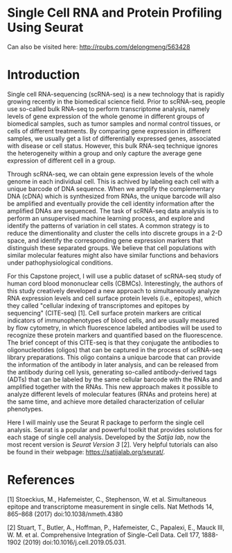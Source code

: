 # Single Cell RNA and Protein Profiling Using Seurat

Can also be visited here:
http://rpubs.com/delongmeng/563428

# Introduction

Single cell RNA-sequencing (scRNA-seq) is a new technology that is rapidly growing recently in the biomedical science field. Prior to scRNA-seq, people use so-called bulk RNA-seq to perform transcriptome analysis, namely levels of gene expression of the whole genome in different groups of biomedical samples, such as tumor samples and normal control tissues, or cells of different treatments. By comparing gene expression in different samples, we usually get a list of differentially expressed genes, associated with disease or cell status. However, this bulk RNA-seq technique ignores the heterogeneity within a group and only capture the average gene expression of different cell in a group.

Through scRNA-seq, we can obtain gene expression levels of the whole genome in each individual cell. This is achived by labeling each cell with a unique barcode of DNA sequence. When we amplify the complementary DNA (cDNA) which is synthesized from RNAs, the unique barcode will also be amplified and eventually provide the cell identity information after the amplified DNAs are sequenced. The task of scRNA-seq data analysis is to perform an unsupervised machine learning process, and explore and identify the patterns of variation in cell states. A common strategy is to reduce the dimentionality and cluster the cells into discrete groups in a 2-D space, and identify the corresponding gene expression markers that distinguish these separated groups. We believe that cell populations with similar molecular features might also have similar functions and behaviors under pathophysiological conditions. 

For this Capstone project, I will use a public dataset of scRNA-seq study of human cord blood mononuclear cells (CBMCs). Interestingly, the authors of this study creatively developed a new approach to simultaneously analyze RNA expression levels and cell surface protein levels (i.e., epitopes), which they called "cellular indexing of transcriptomes and epitopes by sequencing" (CITE-seq) [1]. Cell surface protein markers are critical indicators of immunophenotypes of blood cells, and are usually measured by flow cytometry, in which fluorescence labeled antibodies will be used to recognize these protein markers and quantified based on the fluorescence. The brief concept of this CITE-seq is that they conjugate the antibodies to oligonucleotides (oligos) that can be captured in the process of scRNA-seq library preparations. This oligo contains a unique barcode that can provide the information of the antibody in later analysis, and can be released from the antibody during cell lysis, generating so-called antibody-derived tags (ADTs) that can be labeled by the same cellular barcode with the RNAs and amplified together with the RNAs. This new approach makes it possible to analyze different levels of molecular features (RNAs and proteins here) at the same time, and achieve more detailed characterization of cellular phenotypes.

Here I will mainly use the Seurat R package to perform the single cell analysis. Seurat is a popular and powerful toolkit that provides solutions for each stage of single cell analysis. Developed by the *Satija lab*, now the most recent version is *Seurat Version 3* [2]. Very helpful tutorials can also be found in their webpage: https://satijalab.org/seurat/.

# References

[1] Stoeckius, M., Hafemeister, C., Stephenson, W. et al. Simultaneous epitope and transcriptome measurement in single cells. Nat Methods 14, 865–868 (2017) doi:10.1038/nmeth.4380

[2] Stuart, T., Butler, A., Hoffman, P., Hafemeister, C., Papalexi, E., Mauck III, W. M. et al. Comprehensive Integration of Single-Cell Data. Cell 177, 1888-1902 (2019) doi:10.1016/j.cell.2019.05.031. 
